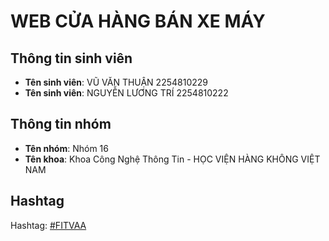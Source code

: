 # WEB CỬA HÀNG BÁN XE MÁY 

## Thông tin sinh viên
- **Tên sinh viên**: VŨ VĂN THUẬN 2254810229
- **Tên sinh viên**: NGUYỄN LƯƠNG TRÍ 2254810222

## Thông tin nhóm
- **Tên nhóm**: Nhóm 16
- **Tên khoa**: Khoa Công Nghệ Thông Tin - HỌC VIỆN HÀNG KHÔNG VIỆT NAM


## Hashtag
Hashtag: [#FITVAA]([https://www.instagram.com/explore/tags/FITVAA/](https://fitvaa.edu.vn/Public/Student/ViewCate/Khoa_Cong_Nghe_Thong_Tin_Hoc_Vien_Hang_khong_Viet_Nam/KHF@5893.VAA))


